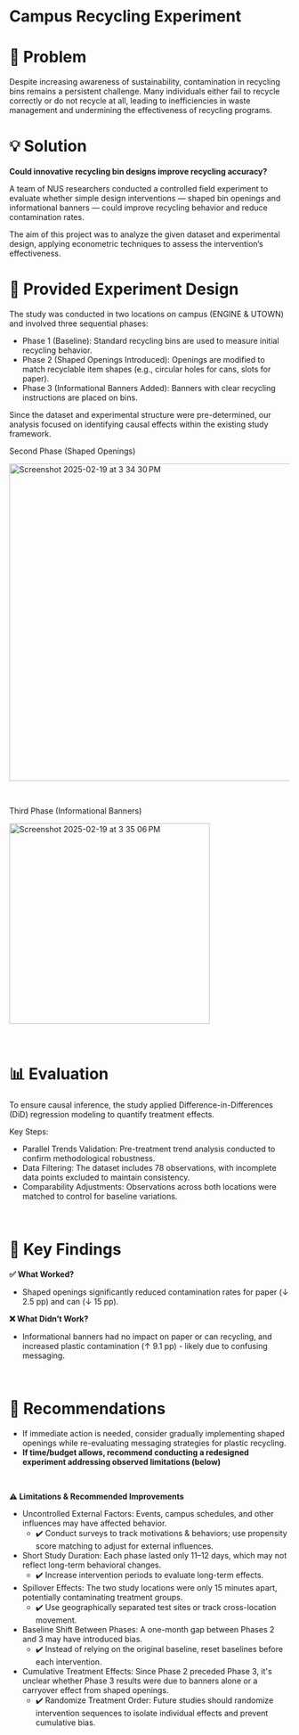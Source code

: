# Campus Recycling Experiment

# 🔎 Problem
Despite increasing awareness of sustainability, contamination in recycling bins remains a persistent challenge. Many individuals either fail to recycle correctly or do not recycle at all, leading to inefficiencies in waste management and undermining the effectiveness of recycling programs.

# 💡 Solution
**Could innovative recycling bin designs improve recycling accuracy?**

A team of NUS researchers conducted a controlled field experiment to evaluate whether simple design interventions — shaped bin openings and informational banners — could improve recycling behavior and reduce contamination rates.

The aim of this project was to analyze the given dataset and experimental design, applying econometric techniques to assess the intervention’s effectiveness.

# 🔬 Provided Experiment Design
The study was conducted in two locations on campus (ENGINE & UTOWN) and involved three sequential phases:
- Phase 1 (Baseline): Standard recycling bins are used to measure initial recycling behavior.
- Phase 2 (Shaped Openings Introduced): Openings are modified to match recyclable item shapes (e.g., circular holes for cans, slots for paper).
- Phase 3 (Informational Banners Added): Banners with clear recycling instructions are placed on bins.

Since the dataset and experimental structure were pre-determined, our analysis focused on identifying causal effects within the existing study framework.

Second Phase (Shaped Openings)

<img width="570" alt="Screenshot 2025-02-19 at 3 34 30 PM" src="https://github.com/user-attachments/assets/b906c217-1089-4bee-9b91-7c81209a3899" />

<p>&nbsp;</p>

Third Phase (Informational Banners)

<img width="360" alt="Screenshot 2025-02-19 at 3 35 06 PM" src="https://github.com/user-attachments/assets/fde9b2af-3555-4715-8677-260783863ef5" />

<p>&nbsp;</p>

# 📊 Evaluation
To ensure causal inference, the study applied Difference-in-Differences (DiD) regression modeling to quantify treatment effects.

Key Steps:
- Parallel Trends Validation: Pre-treatment trend analysis conducted to confirm methodological robustness.
- Data Filtering: The dataset includes 78 observations, with incomplete data points excluded to maintain consistency.
- Comparability Adjustments: Observations across both locations were matched to control for baseline variations.

<p>&nbsp;</p>

# 🔎 Key Findings

**✅ What Worked?**
- Shaped openings significantly reduced contamination rates for paper (↓ 2.5 pp) and can (↓ 15 pp).

**❌ What Didn’t Work?**
- Informational banners had no impact on paper or can recycling, and increased plastic contamination (↑ 9.1 pp) - likely due to confusing messaging.

<p>&nbsp;</p>

# 📢 Recommendations

- If immediate action is needed, consider gradually implementing shaped openings while re-evaluating messaging strategies for plastic recycling.
- **If time/budget allows, recommend conducting a redesigned experiment addressing observed limitations (below)**

<p>&nbsp;</p>

**⚠️ Limitations & Recommended Improvements**

- Uncontrolled External Factors: Events, campus schedules, and other influences may have affected behavior.
  - ✔️ Conduct surveys to track motivations & behaviors; use propensity score matching to adjust for external influences.
- Short Study Duration: Each phase lasted only 11–12 days, which may not reflect long-term behavioral changes.
  - ✔️ Increase intervention periods to evaluate long-term effects.
- Spillover Effects: The two study locations were only 15 minutes apart, potentially contaminating treatment groups.
  - ✔️ Use geographically separated test sites or track cross-location movement.
- Baseline Shift Between Phases: A one-month gap between Phases 2 and 3 may have introduced bias.
  - ✔️ Instead of relying on the original baseline, reset baselines before each intervention.
- Cumulative Treatment Effects: Since Phase 2 preceded Phase 3, it's unclear whether Phase 3 results were due to banners alone or a carryover effect from shaped openings.
  - ✔️ Randomize Treatment Order: Future studies should randomize intervention sequences to isolate individual effects and prevent cumulative bias.

